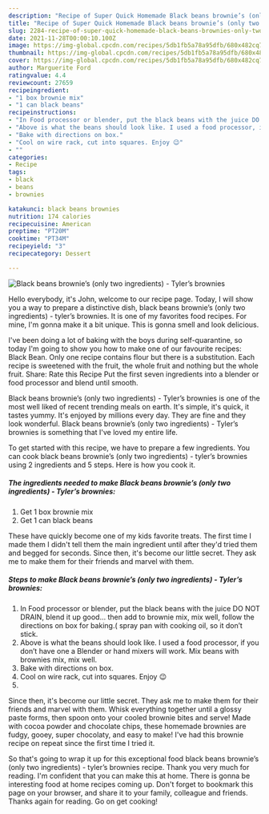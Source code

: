 ```yaml
---
description: "Recipe of Super Quick Homemade Black beans brownie’s (only two ingredients) - Tyler’s brownies"
title: "Recipe of Super Quick Homemade Black beans brownie’s (only two ingredients) - Tyler’s brownies"
slug: 2284-recipe-of-super-quick-homemade-black-beans-brownies-only-two-ingredients-tylers-brownies
date: 2021-11-28T00:00:10.100Z
image: https://img-global.cpcdn.com/recipes/5db1fb5a78a95dfb/680x482cq70/black-beans-brownies-only-two-ingredients-tylers-brownies-recipe-main-photo.jpg
thumbnail: https://img-global.cpcdn.com/recipes/5db1fb5a78a95dfb/680x482cq70/black-beans-brownies-only-two-ingredients-tylers-brownies-recipe-main-photo.jpg
cover: https://img-global.cpcdn.com/recipes/5db1fb5a78a95dfb/680x482cq70/black-beans-brownies-only-two-ingredients-tylers-brownies-recipe-main-photo.jpg
author: Marguerite Ford
ratingvalue: 4.4
reviewcount: 27659
recipeingredient:
- "1 box brownie mix"
- "1 can black beans"
recipeinstructions:
- "In Food processor or blender, put the black beans with the juice DO NOT DRAIN, blend it up good... then add to brownie mix, mix well, follow the directions on box for baking.( spray pan with cooking oil, so it don’t stick."
- "Above is what the beans should look like. I used a food processor, if you don’t have one a Blender or hand mixers will work. Mix beans with brownies mix, mix well."
- "Bake with directions on box."
- "Cool on wire rack, cut into squares. Enjoy 😉"
- ""
categories:
- Recipe
tags:
- black
- beans
- brownies

katakunci: black beans brownies 
nutrition: 174 calories
recipecuisine: American
preptime: "PT20M"
cooktime: "PT34M"
recipeyield: "3"
recipecategory: Dessert

---
```



![Black beans brownie’s (only two ingredients) - Tyler’s brownies](https://img-global.cpcdn.com/recipes/5db1fb5a78a95dfb/680x482cq70/black-beans-brownies-only-two-ingredients-tylers-brownies-recipe-main-photo.jpg)

Hello everybody, it's John, welcome to our recipe page. Today, I will show you a way to prepare a distinctive dish, black beans brownie’s (only two ingredients) - tyler’s brownies. It is one of my favorites food recipes. For mine, I'm gonna make it a bit unique. This is gonna smell and look delicious.

I&#39;ve been doing a lot of baking with the boys during self-quarantine, so today I&#39;m going to show you how to make one of our favourite recipes: Black Bean. Only one recipe contains flour but there is a substitution. Each recipe is sweetened with the fruit, the whole fruit and nothing but the whole fruit. Share: Rate this Recipe Put the first seven ingredients into a blender or food processor and blend until smooth.

Black beans brownie’s (only two ingredients) - Tyler’s brownies is one of the most well liked of recent trending meals on earth. It's simple, it's quick, it tastes yummy. It's enjoyed by millions every day. They are fine and they look wonderful. Black beans brownie’s (only two ingredients) - Tyler’s brownies is something that I've loved my entire life.


To get started with this recipe, we have to prepare a few ingredients. You can cook black beans brownie’s (only two ingredients) - tyler’s brownies using 2 ingredients and 5 steps. Here is how you cook it.

<!--inarticleads1-->

##### The ingredients needed to make Black beans brownie’s (only two ingredients) - Tyler’s brownies:

1. Get 1 box brownie mix
1. Get 1 can black beans


These have quickly become one of my kids favorite treats. The first time I made them I didn&#39;t tell them the main ingredient until after they&#39;d tried them and begged for seconds. Since then, it&#39;s become our little secret. They ask me to make them for their friends and marvel with them. 

<!--inarticleads2-->

##### Steps to make Black beans brownie’s (only two ingredients) - Tyler’s brownies:

1. In Food processor or blender, put the black beans with the juice DO NOT DRAIN, blend it up good... then add to brownie mix, mix well, follow the directions on box for baking.( spray pan with cooking oil, so it don’t stick.
1. Above is what the beans should look like. I used a food processor, if you don’t have one a Blender or hand mixers will work. Mix beans with brownies mix, mix well.
1. Bake with directions on box.
1. Cool on wire rack, cut into squares. Enjoy 😉
1. 


Since then, it&#39;s become our little secret. They ask me to make them for their friends and marvel with them. Whisk everything together until a glossy paste forms, then spoon onto your cooled brownie bites and serve! Made with cocoa powder and chocolate chips, these homemade brownies are fudgy, gooey, super chocolaty, and easy to make! I&#39;ve had this brownie recipe on repeat since the first time I tried it. 

So that's going to wrap it up for this exceptional food black beans brownie’s (only two ingredients) - tyler’s brownies recipe. Thank you very much for reading. I'm confident that you can make this at home. There is gonna be interesting food at home recipes coming up. Don't forget to bookmark this page on your browser, and share it to your family, colleague and friends. Thanks again for reading. Go on get cooking!

